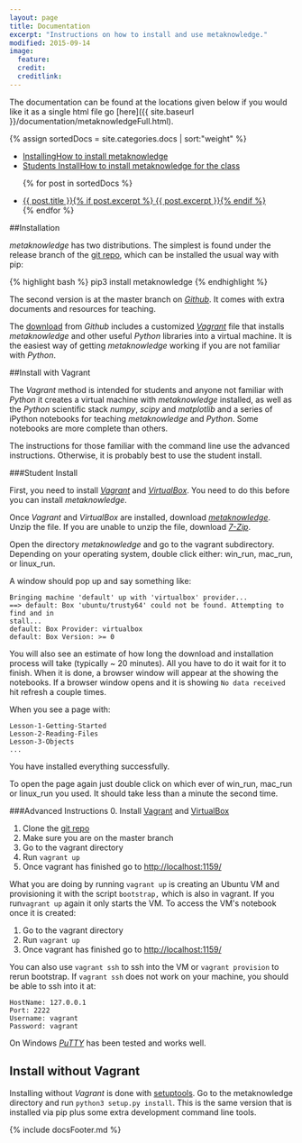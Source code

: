 ```yaml
---
layout: page
title: Documentation
excerpt: "Instructions on how to install and use metaknowledge."
modified: 2015-09-14
image:
  feature:
  credit:
  creditlink:
---
```


The documentation can be found at the locations given below if you would like it as a single html file go [here]({{ site.baseurl }}/documentation/metaknowledgeFull.html).


{% assign sortedDocs = site.categories.docs | sort:"weight"  %}
<ul class="post-list">
   <li><article>
   <a href="#Installing">Installing<span class="excerpt">How to install metaknowledge</span></a>
   </article></li>
   <li><article>
   <a href="#Students">Students Install<span class="excerpt">How to install metaknowledge for the class</span></a>
   </article></li>

{% for post in sortedDocs %}
  <li><article><a href="{{ site.baseurl }}{{ post.url }}">{{ post.title }}{% if post.excerpt %} <span class="excerpt">{{ post.excerpt }}</span>{% endif %}</a></article></li>
{% endfor %}

</ul>


##<a name="Installing"></a>Installation

_metaknowledge_ has two distributions. The simplest is found under the release branch of the [git repo](https://github.com/networks-lab/metaknowledge/tree/release), which can be installed the usual way with pip:

{% highlight bash %}
pip3 install metaknowledge
{% endhighlight %}

The second version is at the master branch on [_Github_](https://github.com/networks-lab/metaknowledge). It comes with extra documents and resources for teaching.

The [download](https://github.com/networks-lab/metaknowledge/archive/master.zip) from _Github_ includes a customized [_Vagrant_](https://www.vagrantup.com) file that installs _metaknowledge_ and other useful _Python_ libraries into a virtual machine. It is the easiest way of getting _metaknowledge_ working if you are not familiar with _Python_.

##Install with Vagrant

The _Vagrant_ method is intended for students and anyone not familiar with _Python_ it creates a virtual machine with _metaknowledge_ installed, as well as the _Python_ scientific stack _numpy_, _scipy_ and _matplotlib_ and a series of iPython notebooks for teaching _metaknowledge_ and _Python_. Some notebooks are more complete than others.

The instructions for those familiar with the command line use the advanced instructions. Otherwise, it is probably best to use the student install.

###<a name="Students">Student Install

First, you need to install [_Vagrant_](https://www.vagrantup.com/downloads.html) and [_VirtualBox_](https://www.virtualbox.org/wiki/Downloads). You need to do this before you can install _metaknowledge_.

Once _Vagrant_ and _VirtualBox_ are installed, download [_metaknowledge_](https://github.com/networks-lab/metaknowledge/archive/master.zip). Unzip the file. If you are unable to unzip the file, download [_7-Zip_](http://www.7-zip.org/).

Open the directory _metaknowledge_ and go to the vagrant subdirectory. Depending on your operating system, double click either: win\_run, mac\_run, or linux\_run.

A window should pop up and say something like:

    Bringing machine 'default' up with 'virtualbox' provider...
    ==> default: Box 'ubuntu/trusty64' could not be found. Attempting to find and in
    stall...
    default: Box Provider: virtualbox
    default: Box Version: >= 0

You will also see an estimate of how long the download and installation process will take (typically ~ 20 minutes). All you have to do it wait for it to finish. When it is done, a browser window will appear at the showing the notebooks. If a browser window opens and it is showing `No data received` hit refresh a couple times.

When you see a page with:

    Lesson-1-Getting-Started
    Lesson-2-Reading-Files
    Lesson-3-Objects
    ...

You have installed everything successfully.

To open the page again just double click on which ever of win\_run, mac\_run or linux\_run you used. It should take less than a minute the second time.

###Advanced Instructions
0. Install [Vagrant](https://www.vagrantup.com/downloads.html) and [VirtualBox](https://www.virtualbox.org/wiki/Downloads)
1. Clone the [git repo](https://github.com/networks-lab/metaknowledge.git)
2. Make sure you are on the master branch
3. Go to the vagrant directory
4. Run `vagrant up`
5. Once vagrant has finished go to [http://localhost:1159/](http://localhost:1159/)

What you are doing by running `vagrant up` is creating an Ubuntu VM and provisioning it with the script `bootstrap,` which is also in vagrant. If you run`vagrant up` again it only starts the VM. To access the VM's notebook once it is created:

1. Go to the vagrant directory
2. Run `vagrant up`
3. Once vagrant has finished go to [http://localhost:1159/](http://localhost:1159/)

You can also use `vagrant ssh` to ssh into the VM or `vagrant provision` to rerun bootstrap. If `vagrant ssh` does not work on your machine, you should be able to ssh into it at:

    HostName: 127.0.0.1
    Port: 2222
    Username: vagrant
    Password: vagrant

On Windows [_PuTTY_](http://www.chiark.greenend.org.uk/~sgtatham/putty/) has been tested and works well.

## Install without Vagrant

Installing without _Vagrant_ is done with [setuptools](https://pypi.python.org/pypi/setuptools). Go to the metaknowledge directory and run `python3 setup.py install`. This is the same version that is installed via pip plus some extra development command line tools.

{% include docsFooter.md %}

